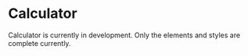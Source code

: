 # Calculator

Calculator is currently in development.
Only the elements and styles are complete currently.
